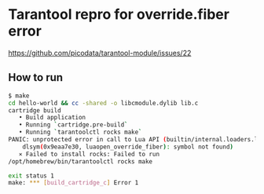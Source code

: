 # Tarantool repro for override.fiber error

https://github.com/picodata/tarantool-module/issues/22

## How to run

```bash
$ make
cd hello-world && cc -shared -o libcmodule.dylib lib.c
cartridge build
   • Build application
   • Running `cartridge.pre-build`
   • Running `tarantoolctl rocks make`
PANIC: unprotected error in call to Lua API (builtin/internal.loaders.lua:222: error loading module 'override.fiber' from file './hello-world/libcmodule.dylib':
	dlsym(0x9eaa7e30, luaopen_override_fiber): symbol not found)
   ⨯ Failed to install rocks: Failed to run
/opt/homebrew/bin/tarantoolctl rocks make

exit status 1
make: *** [build_cartridge_c] Error 1
```

